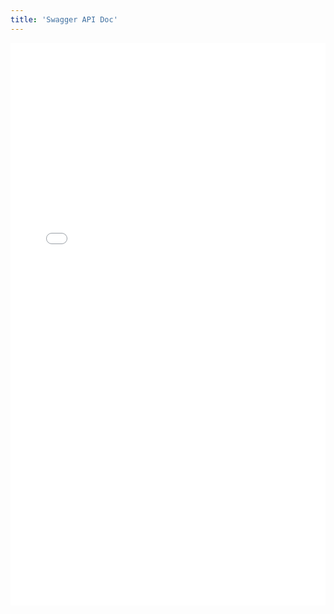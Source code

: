```yaml
---
title: 'Swagger API Doc'
---
```


<iframe onload="iFrameHeight()"	id="blockrandom" name="iframe" src="/swagger-ui-master/dist/" width="100%" height="900" scrolling="auto" frameborder="0" class="wrapper"> This option will not work correctly. Unfortunately, your browser does not support inline frames.</iframe>